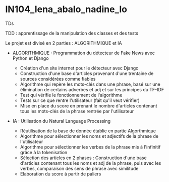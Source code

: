 # IN104_lena_abalo_nadine_lo
TDs

TDD : apprentissage de la manipulation des classes et des tests

Le projet est divisé en 2 parties : ALGORITHMIQUE et IA

- ALGORITHMIQUE : Programmation du détecteur de Fake News avec Python et Django

  - Création d'un site internet pour le détecteur avec Django
  - Construction d'une base d'articles provenant d'une trentaine de sources considérées comme fiables
  - Algorithme qui repère les mots-clés dans une phrase, basé sur une élimination de certains adverbes et adj et sur les principes du TF-IDF
  - Test qui vérifie le fonctionnement de l'algorithme
  - Tests sur ce que rentre l'utilisateur (fait qu'il veut vérifier)
  - Mise en place du score en prenant le nombre d'articles contenant tous les mots-clés de la phrase rentrée par l'utilisateur
  
  
  
- IA : Utilisation du Natural Language Processing

  - Réutilisation de la base de donnée établie en partie Algorthmique
  - Algorithme pour sélectionner les noms et adjectifs de la phrase de l'utilisateur
  - Algorithme pour sélectionner les verbes de la phrase mis à l'infinitif grâce à la tokenisation
  - Sélection des articles en 2 phases : Construction d'une base d'articles contenant tous les noms et adj de la phrase,
  puis avec les verbes, comparaison des sens de phrase avec similitude
  - Elaboration du score à partir de paliers

